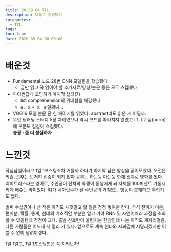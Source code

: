 ```yaml
---
title: 20.09.04 TIL
description: 대놓고 치팅데이
categories:
  - TIL
tags:
toc: true
date: 2020-09-04 00:00:00
---
```


# 배운것

- Fundamental 노드 28번 CNN 모델들을 학습했다
  - 글만 읽고 꼭 읽어야 할 추가자료/영상/논문 등은 모두 스킵했다
- 파이썬답게 코딩하기 마지막 챕터(7)
  - list comprehension의 위대함을 체감했다
  - `a, b = b, a` 실화냐...
- VGG16 모델 논문 단 한 페이지를 읽었다. abstract라도 읽은 게 어딜까.
- 뚜잇 딥러닝 스터디 5장 차례였으나 역시 코드를 따라치지 않았고 L1, L2 놈(norm)에 부분도 칼같이 스킵했다.  
  **총평 : 좀 더 성실하자**

# 느낀것

작심삼일이라고 1일 1포스팅조차 거를까 하다가 마지막 남은 양심을 긁어모았다. 오전은 외출, 오후는 도저히 집중이 되지 않아 공부는 하는둥 마는둥 한채 왓챠로 영화를 봤다.  
리미트리스라는 영어로, 주인공이 전처의 약쟁이 동생에게 뇌 자체를 100퍼센트 가동시키게 해주는 약이었다. IQ가 네자릿수가 된 주인공의 거침없는 행동이 호쾌하고 부럽기도 했다.

벌써 수십권이나 산 책은 아직도 새것같고 할 일은 점점 쌓여만 간다. 추석 전까지 미분, 편미분, 확률, 통계, 선대의 기초적인 부분은 알고 가야 RNN 및 자연어처리 과정을 소화할 수 있을텐데 걱정이 크다. 출발 신호탄이 울린지는 한참인데 나는 아직도 제자리걸음, 다른 사람들은 어느새 저 멀리 가 있다. 앞으로도 계속 현타와 자괴감에 시달리겠지만 어쩔 수 없이 달려야겠다.

1일 1알고, 1일 1포스팅만은 꼭 지켜보자!
